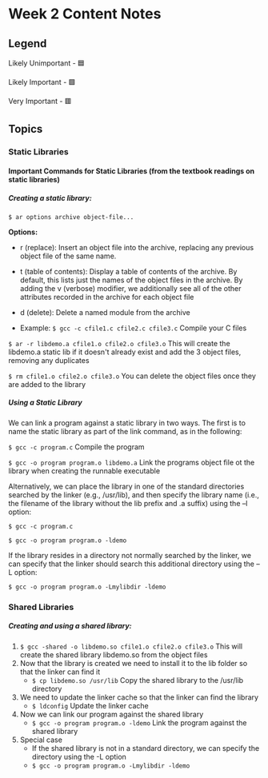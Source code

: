 # Week 2 Content Notes

## Legend

Likely Unimportant - 🟦

Likely Important - 🟩

Very Important - 🟥

## Topics

### Static Libraries

#### Important Commands for Static Libraries (from the textbook readings on static libraries)

##### Creating a **static library**:

`$ ar options archive object-file...`

**Options:**

-   r (replace): Insert an object file into the archive, replacing any previous object
    file of the same name.

-   t (table of contents): Display a table of contents of the archive. By default, this
    lists just the names of the object files in the archive. By adding the v (verbose)
    modifier, we additionally see all of the other attributes recorded in the archive
    for each object file

-   d (delete): Delete a named module from the archive

-   Example:
    `$ gcc -c cfile1.c cfile2.c cfile3.c` Compile your C files

`$ ar -r libdemo.a cfile1.o cfile2.o cfile3.o` This will create the libdemo.a static lib if it doesn't already exist and add the 3 object files, removing any duplicates

`$ rm cfile1.o cfile2.o cfile3.o` You can delete the object files once they are added to the library

##### Using a Static Library

We can link a program against a static library in two ways. The first is to name the
static library as part of the link command, as in the following:

`$ gcc -c program.c` Compile the program

`$ gcc -o program program.o libdemo.a` Link the programs object file ot the library when creating the runnable executable

Alternatively, we can place the library in one of the standard directories searched
by the linker (e.g., /usr/lib), and then specify the library name (i.e., the filename of
the library without the lib prefix and .a suffix) using the –l option:

`$ gcc -c program.c`

`$ gcc -o program program.o -ldemo`

If the library resides in a directory not normally searched by the linker, we can
specify that the linker should search this additional directory using the –L option:

`$ gcc -o program program.o -Lmylibdir -ldemo`

### Shared Libraries

##### Creating and using a **shared library**:

1. `$ gcc -shared -o libdemo.so cfile1.o cfile2.o cfile3.o` This will create the shared library libdemo.so from the object files
2. Now that the library is created we need to install it to the lib folder so that the linker can find it
    - `$ cp libdemo.so /usr/lib` Copy the shared library to the /usr/lib directory
3. We need to update the linker cache so that the linker can find the library
    - `$ ldconfig` Update the linker cache
4. Now we can link our program against the shared library
    - `$ gcc -o program program.o -ldemo` Link the program against the shared library
5. Special case
    - If the shared library is not in a standard directory, we can specify the directory using the -L option
    - `$ gcc -o program program.o -Lmylibdir -ldemo`
